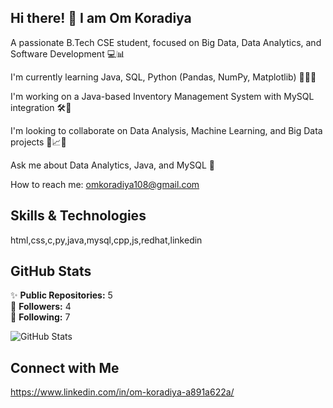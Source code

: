 ## Hi there! 👋 I am **Om Koradiya**

A passionate B.Tech CSE student, focused on Big Data, Data Analytics, and Software Development 💻📊

I'm currently learning Java, SQL, Python (Pandas, NumPy, Matplotlib) 🧑‍💻🐍

I'm working on a Java-based Inventory Management System with MySQL integration 🛠️💾

I'm looking to collaborate on Data Analysis, Machine Learning, and Big Data projects 🤝📈🤖

Ask me about Data Analytics, Java, and MySQL 💬

How to reach me: omkoradiya108@gmail.com 

## Skills & Technologies

html,css,c,py,java,mysql,cpp,js,redhat,linkedin

## GitHub Stats

✨ **Public Repositories:** 5  
👥 **Followers:** 4  
🔗 **Following:** 7  

![GitHub Stats](https://github-readme-stats.vercel.app/api?username=Om-koradiya&show_icons=true&theme=radical)

## Connect with Me

https://www.linkedin.com/in/om-koradiya-a891a622a/ 

